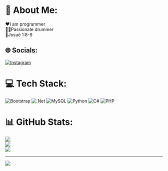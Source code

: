 # 💫 About Me:
❤I am  programmer<br>🐱‍👤Passionate drummer<br>🙌Josué 1:8-9


## 🌐 Socials:
[![Instagram](https://img.shields.io/badge/Instagram-%23E4405F.svg?logo=Instagram&logoColor=white)](https://instagram.com/https://www.instagram.com/mena_samuel06/) 

# 💻 Tech Stack:
![Bootstrap](https://img.shields.io/badge/bootstrap-%23563D7C.svg?style=for-the-badge&logo=bootstrap&logoColor=white) ![.Net](https://img.shields.io/badge/.NET-5C2D91?style=for-the-badge&logo=.net&logoColor=white) ![MySQL](https://img.shields.io/badge/mysql-%2300f.svg?style=for-the-badge&logo=mysql&logoColor=white) ![Python](https://img.shields.io/badge/python-3670A0?style=for-the-badge&logo=python&logoColor=ffdd54) ![C#](https://img.shields.io/badge/c%23-%23239120.svg?style=for-the-badge&logo=c-sharp&logoColor=white) ![PHP](https://img.shields.io/badge/php-%23777BB4.svg?style=for-the-badge&logo=php&logoColor=white)
# 📊 GitHub Stats:
![](https://github-readme-stats.vercel.app/api?username=SamuelM06&theme=dark&hide_border=false&include_all_commits=false&count_private=false)<br/>
![](https://github-readme-streak-stats.herokuapp.com/?user=SamuelM06&theme=dark&hide_border=false)<br/>
![](https://github-readme-stats.vercel.app/api/top-langs/?username=SamuelM06&theme=dark&hide_border=false&include_all_commits=false&count_private=false&layout=compact)

---
[![](https://visitcount.itsvg.in/api?id=SamuelM06&icon=0&color=0)](https://visitcount.itsvg.in)

<!-- Proudly created with GPRM ( https://gprm.itsvg.in ) -->
